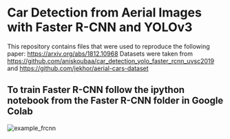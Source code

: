 # Car Detection from Aerial Images with Faster R-CNN and YOLOv3

This repository contains files that were used to reproduce the following paper: https://arxiv.org/abs/1812.10968
Datasets were taken from https://github.com/aniskoubaa/car_detection_yolo_faster_rcnn_uvsc2019 and https://github.com/jekhor/aerial-cars-dataset

## To train Faster R-CNN follow the ipython notebook from the Faster R-CNN folder in Google Colab

![example_frcnn](https://github.com/kuvdaria/car_detection_paper_reproduction/edit/master/example_frcnn.jpg)


